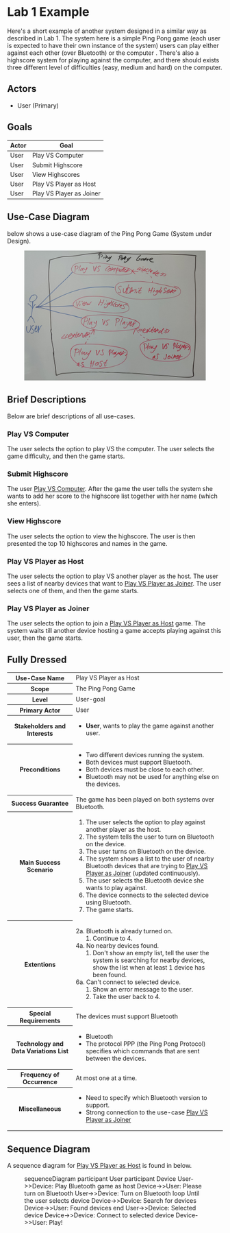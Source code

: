# Lab 1 Example
Here's a short example of another system designed in a similar way as described in Lab 1. The system here is a simple Ping Pong game (each user is expected to have their own instance of the system) users can play either against each other (over Bluetooth) or the computer . There's also a highscore system for playing against the computer, and there should exists three different level of difficulties (easy, medium and hard) on the computer.

## Actors
* User (Primary)

## Goals
| Actor | Goal |
|-------|------|
| User | Play VS Computer |
| User | Submit Highscore |
| User | View Highscores |
| User | Play VS Player as Host |
| User | Play VS Player as Joiner |

## Use-Case Diagram
<FigureNumber /> below shows a use-case diagram of the Ping Pong Game (System under Design).

<Figure caption="Use-case diagram of the Ping Pong Game (System under Design).">
<img src="static-files/lab-1/use-case-diagram.jpeg" alt="Use-case diagram of the Ping Pong Game (System under Design).">
</Figure>

## Brief Descriptions
Below are brief descriptions of all use-cases.

### Play VS Computer
The user selects the option to play VS the computer. The user selects the game difficulty, and then the game starts. 

### Submit Highscore
The user <u>Play VS Computer</u>. After the game the user tells the system she wants to add her score to the highscore list together with her name (which she enters). 

### View Highscore
The user selects the option to view the highscore. The user is then presented the top 10 highscores and names in the game.

### Play VS Player as Host
The user selects the option to play VS another player as the host. The user sees a list of nearby devices that want to <u>Play VS Player as Joiner</u>. The user selects one of them, and then the game starts.

### Play VS Player as Joiner
The user selects the option to join a <u>Play VS Player as Host</u> game. The system waits till another device hosting a game accepts playing against this user, then the game starts.

## Fully Dressed
<table>
    <tr>
        <th>Use-Case Name</th>
        <td>Play VS Player as Host</td>
    </tr>
    <tr>
        <th>Scope</th>
        <td>The Ping Pong Game</td>
    </tr>
    <tr>
        <th>Level</th>
        <td>User-goal</td>
    </tr>
    <tr>
        <th>Primary Actor</th>
        <td>User</td>
    </tr>
    <tr>
        <th>Stakeholders and Interests</th>
        <td>
            <ul>
                <li><b>User</b>, wants to play the game against another user.</li>
            </ul>
        </td>
    </tr>
    <tr>
        <th>Preconditions</th>
        <td>
            <ul>
                <li>Two different devices running the system.</li>
                <li>Both devices must support Bluetooth.</li>
                <li>Both devices must be close to each other.</li>
                <li>Bluetooth may not be used for anything else on the devices.</li>
            </ul>
        </td>
    </tr>
    <tr>
        <th>Success Guarantee</th>
        <td>The game has been played on both systems over Bluetooth.</td>
    </tr>
    <tr>
        <th>Main Success Scenario</th>
        <td>
            <ol>
                <li>The user selects the option to play against another player as the host.</li>
                <li>The system tells the user to turn on Bluetooth on the device.</li>
                <li>The user turns on Bluetooth on the device.</li>
                <li>The system shows a list to the user of nearby Bluetooth devices that are trying to <u>Play VS Player as Joiner</u> (updated continuously).</li>
                <li>The user selects the Bluetooth device she wants to play against.</li>
                <li>The device connects to the selected device using Bluetooth.</li>
                <li>The game starts.</li>
            </ol>
        </td>
    </tr>
    <tr>
        <th>Extentions</th>
        <td>
            <ul style="list-style-type: none; padding-left: 0;">
                <li>
                    2a. Bluetooth is already turned on.
                    <ol style="margin-left: 16px;">
                        <li>Continue to 4.</li>
                    </ol>
                </li>
                <li>
                    4a. No nearby devices found.
                    <ol style="margin-left: 16px;">
                        <li>Don't show an empty list, tell the user the system is searching for nearby devices, show the list when at least 1 device has been found.</li>
                    </ol>
                </li>
                <li>
                    6a. Can't connect to selected device.
                    <ol style="margin-left: 16px;">
                        <li>Show an error message to the user.</li>
                        <li>Take the user back to 4.</li>
                    </ol>
                </li>
            </ul>
        </td>
    </tr>
    <tr>
        <th>Special Requirements</th>
        <td>The devices must support Bluetooth</td>
    </tr>
    <tr>
        <th>Technology and Data Variations List</th>
        <td>
            <ul>
                <li>Bluetooth</li>
                <li>The protocol PPP (the Ping Pong Protocol) specifies which commands that are sent between the devices.</li>
            </ul>
        </td>
    </tr>
    <tr>
        <th>Frequency of Occurrence</th>
        <td>At most one at a time.</td>
    </tr>
    <tr>
        <th>Miscellaneous</th>
        <td>
            <ul>
                <li>Need to specify which Bluetooth version to support.</li>
                <li>Strong connection to the use-case <u>Play VS Player as Joiner</u></li>
            </ul>
        </td>
    </tr>
</table>

## Sequence Diagram
A sequence diagram for <u>Play VS Player as Host</u> is found in <FigureNumber /> below.

<Figure caption="Sequence diagram for Play VS Player as Host.">
<mermaid>
sequenceDiagram
  participant User
  participant Device
  User->>Device: Play Bluetooth game as host
  Device->>User: Please turn on Bluetooth
  User->>Device: Turn on Bluetooth
  loop Until the user selects device
    Device->>Device: Search for devices
    Device->>User: Found devices
  end
  User->>Device: Selected device
  Device->>Device: Connect to selected device
  Device->>User: Play!
</mermaid>
</Figure>